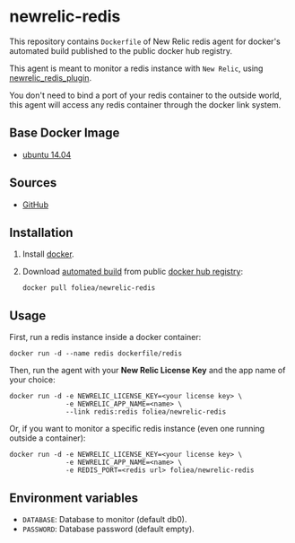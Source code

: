 # newrelic-redis

This repository contains `Dockerfile` of  New Relic redis agent for docker's automated build
published to the public docker hub registry.

This agent is meant to monitor a redis instance with `New Relic`, using 
[newrelic_redis_plugin](https://github.com/kenjij/newrelic_redis_plugin).

You don't need to bind a port of your redis container to the outside world, this agent will
access any redis container through the docker link system.

## Base Docker Image

* [ubuntu 14.04](https://registry.hub.docker.com/_/ubuntu/)

## Sources

* [GitHub](https://github.com/folieadrien/newrelic-redis)

## Installation

1. Install [docker](http://www.docker.com).

2. Download [automated build](https://registry.hub.docker.com/u/foliea/newrelic-redis) from public 
[docker hub registry](https://registry.hub.docker.com/):

    `docker pull foliea/newrelic-redis`

## Usage

First, run a redis instance inside a docker container:

    docker run -d --name redis dockerfile/redis

Then, run the agent with your **New Relic License Key** and the app name of your choice:

    docker run -d -e NEWRELIC_LICENSE_KEY=<your license key> \
                  -e NEWRELIC_APP_NAME=<name> \
                  --link redis:redis foliea/newrelic-redis
    
Or, if you want to monitor a specific redis instance (even one running outside a container):

    docker run -d -e NEWRELIC_LICENSE_KEY=<your license key> \
                  -e NEWRELIC_APP_NAME=<name> \
                  -e REDIS_PORT=<redis url> foliea/newrelic-redis
                  
## Environment variables

* `DATABASE`: Database to monitor (default db0).
* `PASSWORD`: Database password (default empty).
